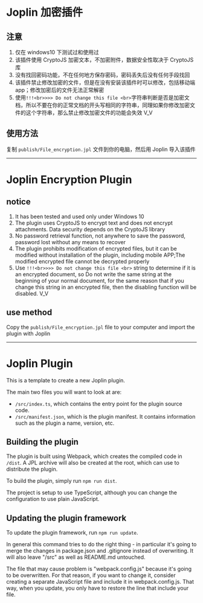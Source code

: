 # Joplin 加密插件

## 注意

1. 仅在 windows10 下测试过和使用过
2. 该插件使用 CryptoJS 加密文本，不加密附件，数据安全性取决于 CryptoJS 库
3. 没有找回密码功能，不在任何地方保存密码，密码丢失后没有任何手段找回
4. 该插件禁止修改加密的文件，但是在没有安装该插件时可以修改，包括移动端 app；修改加密后的文件无法正常解密
5. 使用`!!!<br>>>> Do not change this file <br>`字符串判断是否是加密文档，所以不要在你的正常文档的开头写相同的字符串，同理如果你修改加密文件的这个字符串，那么禁止修改加密文件的功能会失效 V_V

## 使用方法

复制 `publish/File_encryption.jpl` 文件到你的电脑，然后用 Joplin 导入该插件

---

# Joplin Encryption Plugin

## notice

1. It has been tested and used only under Windows 10
2. The plugin uses CryptoJS to encrypt text and does not encrypt attachments. Data security depends on the CryptoJS library
3. No password retrieval function, not anywhere to save the password, password lost without any means to recover
4. The plugin prohibits modification of encrypted files, but it can be modified without installation of the plugin, including mobile APP;The modified encrypted file cannot be decrypted properly
5. Use `!!!<br>>>> Do not change this file <br>` string to determine if it is an encrypted document, so Do not write the same string at the beginning of your normal document, for the same reason that if you change this string in an encrypted file, then the disabling function will be disabled. V_V

## use method

Copy the `publish/File_encryption.jpl` file to your computer and import the plugin with Joplin

---

# Joplin Plugin

This is a template to create a new Joplin plugin.

The main two files you will want to look at are:

- `/src/index.ts`, which contains the entry point for the plugin source code.
- `/src/manifest.json`, which is the plugin manifest. It contains information such as the plugin a name, version, etc.

## Building the plugin

The plugin is built using Webpack, which creates the compiled code in `/dist`. A JPL archive will also be created at the root, which can use to distribute the plugin.

To build the plugin, simply run `npm run dist`.

The project is setup to use TypeScript, although you can change the configuration to use plain JavaScript.

## Updating the plugin framework

To update the plugin framework, run `npm run update`.

In general this command tries to do the right thing - in particular it's going to merge the changes in package.json and .gitignore instead of overwriting. It will also leave "/src" as well as README.md untouched.

The file that may cause problem is "webpack.config.js" because it's going to be overwritten. For that reason, if you want to change it, consider creating a separate JavaScript file and include it in webpack.config.js. That way, when you update, you only have to restore the line that include your file.
